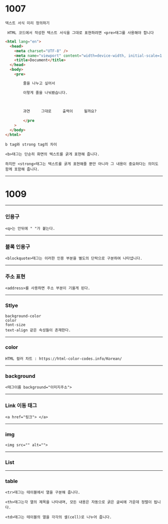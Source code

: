 # 1007

    덱스트 서식 미리 정의하기

     HTML 코드에서 작성한 텍스트 서식을 그대로 표현하려면 <pre>태그를 사용해야 합니다

```html
<html lang="en">
  <head>
    <meta charset="UTF-8" />
    <meta name="viewport" content="width=device-width, initial-scale=1.0" />
    <title>Document</title>
  </head>
  <body>
    <pre>

        줄을 나누고 싶어서
        
        이렇게 줄을 나눠봤습니다.
        
         
        
        과연     그대로     출력이     될까요?
        
        </pre
    >
  </body>
</html>
```

    b tag와 strong tag의 차이

    <b>태그는 단순히 화면의 텍스트를 굵게 표현해 줍니다.

    하지만 <strong>태그는 텍스트를 굵게 표현해줄 뿐만 아니라 그 내용이 중요하다는 의미도 함께 포함해 줍니다.

---

# 1009

---

### 인용구

    <q>는 안뒤에 " "가 붙는다.

---

### 블록 인용구

    <blockquote>태그는 이러한 인용 부분을 별도의 단락으로 구분하여 나타냅니다.

---

### 주소 표현

    <address>를 사용하면 주소 부분이 기울게 된다.

---

### Stlye

    background-color
    color
    font-size
    text-align 같은 속성들이 존재한다.

---

### color

    HTML 컬러 차트 : https://html-color-codes.info/Korean/

---

### background

    <태그이름 background="이미지주소">

---

### Link 이동 태그

    <a href="링크"> </a>

---

### img

    <img src="" alt="">

---

### List

---

### table

    <tr>태그는 테이블에서 열을 구분해 줍니다.

    <th>태그는각 열의 제목을 나타내며, 모든 내용은 자동으로 굵은 글씨에 가운데 정렬이 됩니다.

    <td>태그는 테이블의 열을 각각의 셀(cell)로 나누어 줍니다.
